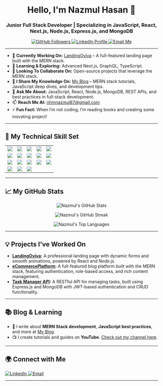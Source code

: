 <h1 align="center">Hello, I'm Nazmul Hasan 👋</h1>
<h3 align="center">Junior Full Stack Developer | Specializing in JavaScript, React, Next.js, Node.js, Express.js, and MongoDB</h3>

<p align="center">
  <a href="https://github.com/nhmnazmul22" target="_blank">
    <img src="https://img.shields.io/github/followers/NazmulHasan?label=GitHub%20Followers&style=social" alt="GitHub Followers" />
  </a>
  <a href="https://www.linkedin.com/in/nhm-nazmul/" target="_blank">
    <img src="https://img.shields.io/badge/-Connect%20on%20LinkedIn-blue?style=flat-square&logo=Linkedin&logoColor=white" alt="LinkedIn Profile" />
  </a>
  <a href="mailto:nhmnazmul87@gmail.com">
    <img src="https://img.shields.io/badge/-Contact%20Me%20via%20Email-c14438?style=flat-square&logo=Gmail&logoColor=white" alt="Email Me" />
  </a>
</p>

---

- 🔭 **Currently Working On:** [LandingOviva](https://github.com/Veronicachase/LandingOviva) – A full-featured landing page built with the MERN stack.
- 🌱 **Learning & Exploring:** Advanced Next.js, GraphQL, TypeScript.
- 👯 **Looking To Collaborate On:** Open-source projects that leverage the MERN stack.
- 📝 **I Share My Knowledge On:** [My Blog](https://nhmnazmul.netlify.app/) – MERN stack tutorials, JavaScript deep dives, and development tips.
- 💬 **Ask Me About:** JavaScript, React, Node.js, MongoDB, REST APIs, and best practices in full-stack development.
- 📫 **Reach Me At:** nhmnazmul87@gmail.com
- ⚡ **Fun Fact:** When I’m not coding, I’m reading books and creating some inovating project!

---

<h2 align="left">🚀 My Technical Skill Set</h2>
<table>
    <tr>
    <td><img src="https://img.shields.io/badge/Html-E34F26?style=for-the-badge&logo=html5&logoColor=white" /></td>
    <td><img src="https://img.shields.io/badge/CSS-1572B6?style=for-the-badge&logo=css3&logoColor=white" /></td>
    <td><img src="https://img.shields.io/badge/JavaScript-F7DF1E?style=for-the-badge&logo=javascript&logoColor=black" /></td>
    <td><img src="https://img.shields.io/badge/Bootstrap-7952B3?style=for-the-badge&logo=bootstrap&logoColor=white" /></td>
    <td><img src="https://img.shields.io/badge/React-61DAFB?style=for-the-badge&logo=react&logoColor=black" /></td>
  </tr>
  <tr>
    <td><img src="https://img.shields.io/badge/Next.js-000000?style=for-the-badge&logo=next.js&logoColor=white" /></td>
    <td><img src="https://img.shields.io/badge/Node.js-339933?style=for-the-badge&logo=node.js&logoColor=white" /></td>
    <td><img src="https://img.shields.io/badge/Express.js-000000?style=for-the-badge&logo=express&logoColor=white" /></td>
    <td><img src="https://img.shields.io/badge/MongoDB-4EA94B?style=for-the-badge&logo=mongodb&logoColor=white" /></td>
    <td><img src="https://img.shields.io/badge/TailwindCSS-38B2AC?style=for-the-badge&logo=tailwind-css&logoColor=white" /></td>
  </tr>
  <tr>
    
  </tr>
  <tr>
    <td><img src="https://img.shields.io/badge/Git-F05032?style=for-the-badge&logo=git&logoColor=white" /></td>
    <td><img src="https://img.shields.io/badge/Appwrite-F02E65?style=for-the-badge&logo=appwrite&logoColor=white" /></td>
    <td><img src="https://img.shields.io/badge/TailwindCSS-38B2AC?style=for-the-badge&logo=tailwind-css&logoColor=white" /></td>
    <td><img src="https://img.shields.io/badge/Git-F05032?style=for-the-badge&logo=git&logoColor=white" /></td>
    <td><img src="https://img.shields.io/badge/Appwrite-F02E65?style=for-the-badge&logo=appwrite&logoColor=white" /></td>
  </tr>
    <tr>
    <td><img src="https://img.shields.io/badge/TailwindCSS-38B2AC?style=for-the-badge&logo=tailwind-css&logoColor=white" /></td>
    <td><img src="https://img.shields.io/badge/Git-F05032?style=for-the-badge&logo=git&logoColor=white" /></td>
    <td><img src="https://img.shields.io/badge/Appwrite-F02E65?style=for-the-badge&logo=appwrite&logoColor=white" /></td>
  </tr>
</table>

---

<h2 align="left">📈 My GitHub Stats</h2>
<p align="center">
  <img src="https://github-readme-stats.vercel.app/api?username=NazmulHasan&show_icons=true&theme=radical" alt="Nazmul's GitHub Stats" />
</p>
<p align="center">
  <img src="https://github-readme-streak-stats.herokuapp.com/?user=NazmulHasan&theme=radical" alt="Nazmul's GitHub Streak" />
</p>
<p align="center">
  <img src="https://github-readme-stats.vercel.app/api/top-langs?username=NazmulHasan&show_icons=true&theme=radical&layout=compact" alt="Nazmul's Top Languages" />
</p>

---

<h2 align="left">💡 Projects I've Worked On</h2>

- **[LandingOviva](https://github.com/Veronicachase/LandingOviva):** A professional landing page with dynamic forms and smooth animations, powered by React and Node.js.
- **[eCommercePlatform](https://github.com/nhmnazmul22/mern-ecommerce):** A full-featured blog platform built with the MERN stack, featuring authentication, role-based access, and rich content management.
- **[Task Manager API](https://github.com/nhmnazmul22/task_manager):** A RESTful API for managing tasks, built using Express.js and MongoDB with JWT-based authentication and CRUD functionality.

---

<h2 align="left">📚 Blog & Learning</h2>

- 📝 I write about **MERN Stack development**, **JavaScript best practices**, and more at [My Blog](https://nhmnazmul.netlify.app/).
- 📺 I create tutorials and guides on **YouTube**. [Check out my channel here](https://nhmnazmul.netlify.app/).

---

<h2 align="left">🌍 Connect with Me</h2>
<p align="left">
  <a href="https://www.linkedin.com/in/nhm-nazmul/" target="_blank">
    <img src="https://img.shields.io/badge/-LinkedIn-0077B5?style=for-the-badge&logo=linkedin&logoColor=white" alt="LinkedIn" />
  </a>
  <a href="mailto:nhmnzmul87@gmail.com">
    <img src="https://img.shields.io/badge/-Gmail-D14836?style=for-the-badge&logo=gmail&logoColor=white" alt="Email" />
  </a>
</p>

---
